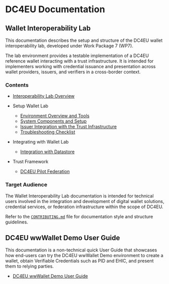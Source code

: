 # DC4EU Documentation

## Wallet Interoperability Lab

This documentation describes the setup and structure of the DC4EU wallet
interoperability lab, developed under Work Package 7 (WP7).

The lab environment provides a testable implementation of a DC4EU reference
wallet interacting with a trust infrastructure. It is intended for implementers
working with credential issuance and presentation across wallet providers,
issuers, and verifiers in a cross-border context.

### Contents

- [Interoperability Lab Overview](./interoperability_lab_overview.md)

- Setup Wallet Lab
  - [Environment Overview and
    Tools](./setup_wallet_lab/environment_overview_and_tools.md)
  - [System Components and
    Setup](./setup_wallet_lab/system_components_and_setup.md)
  - [Issuer Integration with the Trust Infrastructure](
    ./setup_wallet_lab/issuer_integration_with_trust_infrastructure.md)
  - [Troubleshooting Checklist](./setup_wallet_lab/troubleshooting_checklist.md)

- Integrating with Wallet Lab
  - [Integration with Datastore](
    ./integrating_with_wallet_lab/integration_with_datastore.md)

- Trust Framework
  - [DC4EU Pilot Federation](./trust_framework/dc4eu_pilot_federation.md)

### Target Audience

The Wallet Interoperability Lab documentation is intended for technical users
involved in the integration and development of digital wallet solutions, credential
services, or federation infrastructure within the scope of DC4EU.

Refer to the [`CONTRIBUTING.md`](../CONTRIBUTING.md) file for documentation
style and structure guidelines.

## DC4EU wwWallet Demo User Guide

This documentation is a non-technical quick User Guide that showcases how end-users
 can try the DC4EU wwWallet Demo environment to create a wallet, obtain Verifiable
 Credentials such as PID and EHIC, and present them to relying parties.

- [DC4EU wwWallet Demo User Guide](wwWallet_user_guide/DC4EU_wwWallet_User_Guide.md)